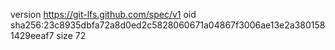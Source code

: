 version https://git-lfs.github.com/spec/v1
oid sha256:23c8935dbfa72a8d0ed2c5828060671a04867f3006ae13e2a3801581429eeaf7
size 72
